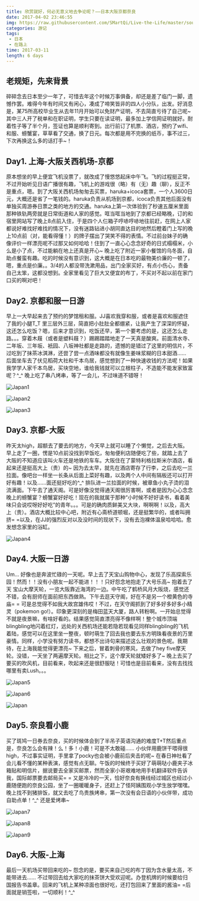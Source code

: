 ```yaml
---
title: 欣赏就好，何必无意义地去争论呢？——日本大阪京都奈良
date: 2017-04-02 23:46:55
img: https://raw.githubusercontent.com/SMartQi/Live-the-Life/master/source/gallery/Japan.jpg
categories: 游记
tags: 
 - 日本
 - 在路上
time: 2017-03-11
length: 6 days
---
```



## 老规矩，先来背景
碎碎念去日本至少一年了，可惜去年这个时候万事俱备，却还是差了临门一脚，遗憾作罢。难得今年有时间又有闲心，凑成了啼笑皆非的四人小分队，出发。好消息是，某75所高校毕业生从去年11月开始可以免财产证明，不去简直亏待了自己呢~ 其中三人开了税单和在职证明，学生只要在读证明，最多加上学信网证明就好。耐着性子等了半个月，签证也算是顺利寄到。出行前订了机票、酒店，预约了wifi、和服、螃蟹宴，草草看了交通，换了日元。每次都是用不完换的纸币，事不过三，下次再换这么多的话打手~！
## Day1. 上海-大阪关西机场-京都
原本想坐的早上便宜飞机没票了，就改成了慢悠悠起床中午飞。飞的过程挺正常，不过开始听见日语广播很有趣，飞机上的游戏很（略）有（无）趣（聊），反正不是重点，嗯。到了大阪关西机场匆匆去买票，haruka+icoca套票，一个人3600日元，大概还是省了一笔钱的。haruka负责从机场到京都，icoca负责其他后面没有单独买周游券日票之类的地方的交通。haruka上第一次体验到了秒速五厘米里面那种铁轨两旁就是日常街道和人家的感觉。哐当哐当地到了京都已经略晚，订的和宿里网站写了晚上8点前入住，于是四个人仨箱子哼哧哼哧地往前赶，在网上人家都说好难找好难找的情况下，没有迷路钻进小胡同直达目的地然后瞪着门上写的晚上10点前（对，能看得懂！）的牌子摆出了哭笑不得的表情。不过前台妹子的确像评价一样漂亮呢不过那又如何哈哈！住到了一直心心念念好奇的日式榻榻米，小么是小了点，不过能躺在地上还真是开心~ 晚上吃了附近一家小餐馆的乌冬面，自助点餐蛮有趣。吃的时候没有意识到，这大概是在日本吃的最物美价廉的一顿了，嗯，重点是价廉。。3/4的人都没带洗漱用品，出门全家买好，有点小伤心，责备自己太笨，这都没想到。全家里看见了巨大又便宜的布丁，不买对不起以前在家门口买的啊对吧！
## Day2. 京都和服一日游
早上一大早起来去了预约的梦馆租和服。JJ喜欢我穿和服，或者是喜欢和服遮住了我的小腿T_T 里三层外三层，简直把小肚肚全都绷紧，让我产生了深深的怀疑，这还怎么吃饭？嗯，后来才意识到，吃饭还早，第一个要考虑的是，这还怎么走路。。。穿着木屐（或者是塑料屐？）踢踢踏踏地走了一天真是酸爽。前面清水寺、二年坂、三年坂、衹园、八坂神社都是走路的，遗憾的是错过了这里的明信片，不过吃到了抹茶冰淇淋，还尝了尝一点酒味都没有就像生姜味浆糊的日本甜酒…… 后面坐车去了伏见稻荷大社和千本鸟居，感觉想到了一种快速收钱的方法呢！如果我学学人家千本鸟居，买块空地，谁给我钱就可以立根柱子，不造能不能发家致富呢？^_^ 晚上吃了串八烤串，等了一会儿，不过味道不错呀！

![Japan1](https://raw.githubusercontent.com/SMartQi/Live-the-Life/master/source/gallery/Japan1.jpg)

![Japan2](https://raw.githubusercontent.com/SMartQi/Live-the-Life/master/source/gallery/Japan2.jpg)

![Japan3](https://raw.githubusercontent.com/SMartQi/Live-the-Life/master/source/gallery/Japan3.jpg)

## Day3. 京都-大阪
昨天太high，超额去了要去的地方，今天早上就可以睡了个懒觉，之后去大阪。早上走了一圈，愣是10点前没找到早饭吃，匆匆便利店随便吃了些，就踏上去了大阪的不知道应该叫火车还是地铁的车车。大阪住在了蒙特利格拉斯米尔酒店，看起来还是挺高大上（贵）的~ 因为去太早，就先在酒店寄存了行李，之后去吃一兰拉面。像吧台一样坐一长条从后面上菜好有趣，以及两个人中间有隔板还可以打开好有趣！以及……面还挺好吃的^_^ 排队进一兰拉面的时候，被章鱼小丸子烫的泪流满面。下午去了通天阁。可是好像没觉得通天阁很厉害啊，或者是因为心心念念晚上的螃蟹宴？螃蟹宴好好吃！现在的我就属于那种“小时候不好好读书，看着美味只会说哎呀好好吃”的青年。。。可是的确肉质鲜美又大块，啊啊啊！以及，高大上（贵）。酒店大概比较中心吧，附近有心斋桥道顿堀，还是挺繁华的，或者叫拥挤= =以及，在JJ的强烈反对以及没时间的现状下，没有去泡裸体温泉哈哈哈。愈发想念家里的浴缸。

![Japan4](https://raw.githubusercontent.com/SMartQi/Live-the-Life/master/source/gallery/Japan4.jpg)

## Day4. 大阪一日游
Um... 好像也是奔波忙碌的一天呢。早上去了天宝山购物中心，发现了乐高探索乐园！然而！！没有小朋友一起不能进！！！只好怨念地抱走了大号乐高~ 抱着去了天 宝山大摩天轮，一览大阪靠近海湾的一边。中午吃了鹤桥风月大阪烧，感觉还不错，会有厨师在面前把东西做熟。下午去逛天守阁，好在不是另一个橙黄色的寺庙= = 可是总觉得不如我大故宫雄伟哎！不过，在天守阁抓到了好多好多好多小精灵（pokemon go!）。印象更深刻的是梅田蓝天大厦，路人转粉啊。一开始总觉得不就是夜景嘛，有啥好看的。结果感觉简直漂亮得不像样啊！整个城市顶端blingbling地闪着红灯，远处的关西机场还能若隐若现看见同样blingbling的飞机着陆，感觉可以在这里坐一整夜，顿时萌生了回去我也要去东方明珠看夜景的万里豪情。同样，小学没有努力读书，都想不出诗句来描述这么壮观的景色呢。我期待，在上海我能觉得更漂亮~ 下来之后，冒着刺骨的寒风，去做了hey five摩天轮。没错，一天坐了两遍摩天轮。相比之下，这个摩天轮就矮好多了~ 晚上去买了要买的吹风机，目前看来，吹起来还是很舒服哒！可惜也是目前看来，没有去找找哪里有卖Lush。。。

![Japan5](https://raw.githubusercontent.com/SMartQi/Live-the-Life/master/source/gallery/Japan5.jpg)

![Japan6](https://raw.githubusercontent.com/SMartQi/Live-the-Life/master/source/gallery/Japan6.jpg)

![Japan](https://raw.githubusercontent.com/SMartQi/Live-the-Life/master/source/gallery/Japan.jpg)

## Day5. 奈良看小鹿
买了斑鸠一日券去奈良，买的时候体会到了半吊子英语沟通的难度T+T然后重点是，奈良怎么会有辣！么！多！小鹿！可是不太敢碰…… 小伙伴用鹿饼干喂得很high，不过事实证明，手里拿了pocky也会被小鹿前后夹击的呢~ 在春日神社看了会儿看不懂的某种表演，感觉有点无聊。午饭的时候终于买好了萌萌哒小鹿夹子冰箱贴和明信片，据说要去全家买邮票，然而全家小哥艰难地用手机翻译软件告诉我，国际邮票要去邮局买= = 又是冷冷的一天，恰好奈良有换线经过城区也经过小鹿随便跑的奈良公园，坐了一圈暖暖身子，还赶上了怪阿姨围观小学生放学嘿嘿。晚上找不到猪排饭，就又去吃了鸟贵族烤串，第一次没有会日语的小伙伴带，成功自助点单！^_^ 还是爱烤串~

![Japan7](https://raw.githubusercontent.com/SMartQi/Live-the-Life/master/source/gallery/Japan7.jpg)

![Japan8](https://raw.githubusercontent.com/SMartQi/Live-the-Life/master/source/gallery/Japan8.jpg)

![Japan9](https://raw.githubusercontent.com/SMartQi/Live-the-Life/master/source/gallery/Japan9.jpg)

## Day6. 大阪-上海
最后一天机场买带回来吃的~ 怨念的是，要买来自己吃的布丁因为含水量太高，不能带进去…… 不过带回去给大家吃的抹茶饼大受欢迎呢。办登机牌的时候要给归国报告书盖章。回来的飞机上某种凉面也很好吃，还打包回来了里面的酱油= =后面就是销签啦，一切顺利！^_^




